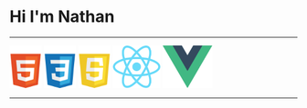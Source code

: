 <h1>Hi I'm Nathan</h1>

---

<div display="flex">
    <img height="75px" object-fit="contain" src="./assets/html-43.png"/>
    <img height="75px" object-fit="contain" src="./assets/css-43.png"/>
    <img height="75px" object-fit="contain" src="./assets/js-43.png"/>
    <img height="75px" object-fit="contain" src="./assets/react-43.png"/>
    <img height="75px" object-fit="contain" src="./assets/vue-43.png"/>
</div>

---
